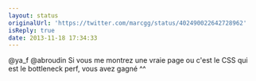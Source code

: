 ```yaml
---
layout: status
originalUrl: 'https://twitter.com/marcgg/status/402490022642728962'
isReply: true
date: 2013-11-18 17:34:33
---
```


@ya_f @abroudin Si vous me montrez une vraie page ou c'est le CSS qui est le bottleneck perf, vous avez gagné ^^
